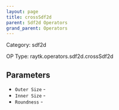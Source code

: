 ```yaml
---
layout: page
title: crossSdf2d
parent: Sdf2d Operators
grand_parent: Operators
---
```


Category: sdf2d

OP Type: raytk.operators.sdf2d.crossSdf2d

## Parameters

* `Outer Size` - 
* `Inner Size` - 
* `Roundness` -
